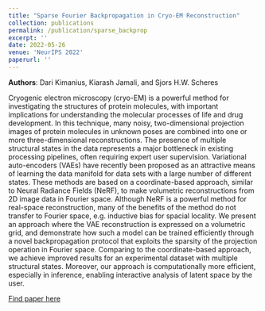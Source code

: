```yaml
---
title: "Sparse Fourier Backpropagation in Cryo-EM Reconstruction"
collection: publications
permalink: /publication/sparse_backprop
excerpt: ''
date: 2022-05-26
venue: 'NeurIPS 2022'
paperurl: ''
---
```

**Authors**: Dari Kimanius, Kiarash Jamali, and Sjors H.W. Scheres

Cryogenic electron microscopy (cryo-EM) is a powerful method for investigating the structures of protein molecules, with important implications for understanding the molecular processes of life and drug development. In this technique, many noisy, two-dimensional projection images of protein molecules in unknown poses are combined into one or more three-dimensional reconstructions. The presence of multiple structural states in the data represents a major bottleneck in existing processing pipelines, often requiring expert user supervision. Variational auto-encoders (VAEs) have recently been proposed as an attractive means of learning the data manifold for data sets with a large number of different states. These methods are based on a coordinate-based approach, similar to Neural Radiance Fields (NeRF), to make volumetric reconstructions from 2D image data in Fourier space. Although NeRF is a powerful method for real-space reconstruction, many of the benefits of the method do not transfer to Fourier space, e.g. inductive bias for spacial locality. We present an approach where the VAE reconstruction is expressed on a volumetric grid, and demonstrate how such a model can be trained efficiently through a novel backpropagation protocol that exploits the sparsity of the projection operation in Fourier space. Comparing to the coordinate-based approach, we achieve improved results for an experimental dataset with multiple structural states. Moreover, our approach is computationally more efficient, especially in inference, enabling interactive analysis of latent space by the user.

[Find paper here](https://nips.cc/Conferences/2022/Schedule?showEvent=52953)
